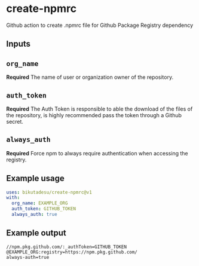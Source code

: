 # create-npmrc

Github action to create .npmrc file for Github Package Registry dependency

## Inputs

## `org_name`

**Required** The name of user or organization owner of the repository.

## `auth_token`

**Required** The Auth Token is responsible to able the download of the files of the repository, is highly recommended pass the token through a Github secret.

## `always_auth`

**Required** Force npm to always require authentication when accessing the registry.

## Example usage

```yml
uses: bikutadesu/create-npmrc@v1
with:
  org_name: EXAMPLE_ORG
  auth_token: GITHUB_TOKEN
  always_auth: true
```

## Example output

```npmrc
//npm.pkg.github.com/:_authToken=GITHUB_TOKEN
@EXAMPLE_ORG:registry=https://npm.pkg.github.com/
always-auth=true
```
